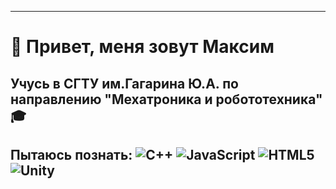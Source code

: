 ---
# 👋 Привет, меня зовут Максим
## Учусь в СГТУ им.Гагарина Ю.А. по направлению "Мехатроника и робототехника" 🎓 
## Пытаюсь познать: ![C++](https://img.shields.io/badge/c++-%2300599C.svg?style=for-the-badge&logo=c%2B%2B&logoColor=white) ![JavaScript](https://img.shields.io/badge/javascript-%23323330.svg?style=for-the-badge&logo=javascript&logoColor=%23F7DF1E) ![HTML5](https://img.shields.io/badge/html5-%23E34F26.svg?style=for-the-badge&logo=html5&logoColor=white) ![Unity](https://img.shields.io/badge/unity-%23000000.svg?style=for-the-badge&logo=unity&logoColor=white)

